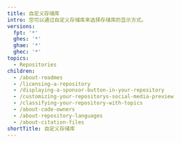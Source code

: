 ```yaml
---
title: 自定义存储库
intro: 您可以通过自定义存储库来选择存储库的显示方式。
versions:
  fpt: '*'
  ghes: '*'
  ghae: '*'
  ghec: '*'
topics:
  - Repositories
children:
  - /about-readmes
  - /licensing-a-repository
  - /displaying-a-sponsor-button-in-your-repository
  - /customizing-your-repositorys-social-media-preview
  - /classifying-your-repository-with-topics
  - /about-code-owners
  - /about-repository-languages
  - /about-citation-files
shortTitle: 自定义存储库
---
```


